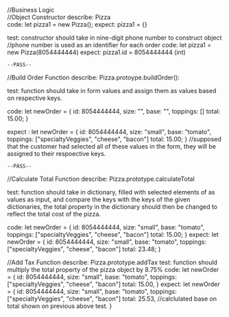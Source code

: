 //Business Logic  
  //Object Constructor 
  describe: Pizza  
  code: let pizza1 = new Pizza(); 
  expect: pizza1 = {} 

  test: constructor should take in nine-digit phone number to construct object //phone number is used as an identifier for each order 
  code: let pizza1 = new Pizza(8054444444) 
  expect: 
  pizza1.id = 8054444444 (int) 

    --PASS-- 

  //Build Order Function 
  describe: Pizza.protoype.buildOrder(): 

  test: function should take in form values and assign them as values based on respective keys. 

  code: let newOrder = { 
    id: 8054444444, 
    size: "", 
    base: "", 
    toppings: []
    total: 15.00; 
  } 

  expect : let newOrder = {
    id: 8054444444, 
    size: "small", 
    base: "tomato", 
    toppings: ["specialtyVeggies", "cheese", "bacon"]
    total: 15.00; 
    } //supposed that the customer had selected all of these values in the form, they will be assigned to their respoective keys. 

    --PASS-- 
    
  //Calculate Total Function
  describe: Pizza.prototype.calculateTotal 

  test: function should take in dictionary, filled with selected elements of as values as input, and compare the keys with the keys of the given dictionaries, the total property in the dictionary should then be changed to reflect the total cost of the pizza.

  code: let newOrder = {
    id: 8054444444, 
    size: "small", 
    base: "tomato", 
    toppings: ["specialtyVeggies", "cheese", "bacon"]
    total: 15.00; 
    } 
  expect: let newOrder = {
    id: 8054444444, 
    size: "small", 
    base: "tomato", 
    toppings: ["specialtyVeggies", "cheese", "bacon"]
    total: 23.48; 
    } 

  //Add Tax Function 
  describe: Pizza.prototype.addTax
  test: function should multiply the total property of the pizza object by 8.75% 
  code: let newOrder = {
    id: 8054444444, 
    size: "small", 
    base: "tomato", 
    toppings: ["specialtyVeggies", "cheese", "bacon"]
    total: 15.00,
    } 
  expect: let newOrder = {
    id: 8054444444, 
    size: "small", 
    base: "tomato", 
    toppings: ["specialtyVeggies", "cheese", "bacon"]
    total: 25.53,   //calclulated base on total shown on previous above test. 
    }  
